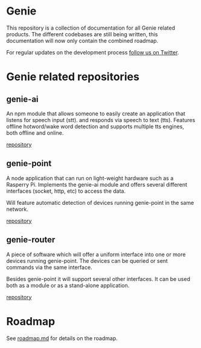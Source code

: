 Genie
==============

This repository is a collection of documentation for all Genie related products. The
different codebases are still being written, this documentation will now only
contain the combined roadmap.

For regular updates on the development process [follow us on Twitter](https://www.twitter.com/matueranet).

# Genie related repositories

## genie-ai

An npm module that allows someone to easily create an application that listens for speech input (stt).
and responds via speech to text (tts). Features offline hotword/wake word detection and supports
multiple tts engines, both offline and online.

[repository](https://github.com/matueranet/genie-ai)

## genie-point

A node application that can run on light-weight hardware such as a Rasperry Pi. Implements
the genie-ai module and offers several different interfaces (socket, http, etc) to access
the data.

Will feature automatic detection of devices running genie-point in the same network.

[repository](https://github.com/matueranet/genie-point)

## genie-router

A piece of software which will offer a uniform interface into one or more devices running
genie-point. The devices can be queried or sent commands via the same interface.

Besides genie-point it will support several other interfaces. It can be used both as a module
or as a stand-alone application.

[repository](https://github.com/matueranet/genie-point)

# Roadmap

See [roadmap.md](https://github.com/matueranet/genie-docs/blob/master/ROADMAP.md) for details on
the roadmap.
